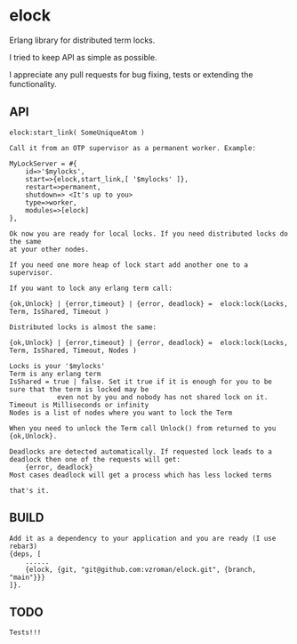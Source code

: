 # elock
Erlang library for distributed term locks.

I tried to keep API as simple as possible.

I appreciate any pull requests for bug fixing, tests or extending the functionality.

API
-----

    elock:start_link( SomeUniqueAtom )
    
    Call it from an OTP supervisor as a permanent worker. Example:
    
    MyLockServer = #{
        id=>'$mylocks',
        start=>{elock,start_link,[ '$mylocks' ]},
        restart=>permanent,
        shutdown=> <It's up to you>
        type=>worker,
        modules=>[elock]
    },
    
    Ok now you are ready for local locks. If you need distributed locks do the same
    at your other nodes.
    
    If you need one more heap of lock start add another one to a supervisor. 
    
    If you want to lock any erlang term call:
    
    {ok,Unlock} | {error,timeout} | {error, deadlock} =  elock:lock(Locks, Term, IsShared, Timeout )

    Distributed locks is almost the same:

    {ok,Unlock} | {error,timeout} | {error, deadlock} =  elock:lock(Locks, Term, IsShared, Timeout, Nodes )

    Locks is your '$mylocks'
    Term is any erlang term
    IsShared = true | false. Set it true if it is enough for you to be sure that the term is locked may be
                even not by you and nobody has not shared lock on it.
    Timeout is Milliseconds or infinity
    Nodes is a list of nodes where you want to lock the Term

    When you need to unlock the Term call Unlock() from returned to you {ok,Unlock}.

    Deadlocks are detected automatically. If requested lock leads to a deadlock then one of the requests will get:
        {error, deadlock}
    Most cases deadlock will get a process which has less locked terms

    that's it.
    
    
    
BUILD
-----
    Add it as a dependency to your application and you are ready (I use rebar3)
    {deps, [
        ......
        {elock, {git, "git@github.com:vzroman/elock.git", {branch, "main"}}}
    ]}.

TODO
-----
    Tests!!!
    